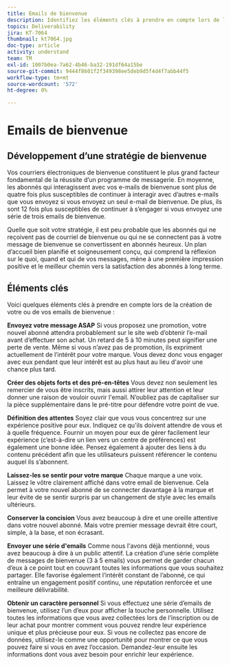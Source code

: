 ```yaml
---
title: Emails de bienvenue
description: Identifiez les éléments clés à prendre en compte lors de la création de vos emails de bienvenue.
topics: Deliverability
jira: KT-7064
thumbnail: kt7064.jpg
doc-type: article
activity: understand
team: TM
exl-id: 1007b0ea-7a62-4b46-ba32-191df64a15be
source-git-commit: 9444f8601f2f349398ee5deb9d5f4d4f7abb44f5
workflow-type: tm+mt
source-wordcount: '572'
ht-degree: 0%

---
```


# Emails de bienvenue

## Développement d’une stratégie de bienvenue

Vos courriers électroniques de bienvenue constituent le plus grand facteur fondamental de la réussite d’un programme de messagerie. En moyenne, les abonnés qui interagissent avec vos e-mails de bienvenue sont plus de quatre fois plus susceptibles de continuer à interagir avec d’autres e-mails que vous envoyez si vous envoyez un seul e-mail de bienvenue. De plus, ils sont 12 fois plus susceptibles de continuer à s’engager si vous envoyez une série de trois emails de bienvenue.

Quelle que soit votre stratégie, il est peu probable que les abonnés qui ne reçoivent pas de courriel de bienvenue ou qui ne se connectent pas à votre message de bienvenue se convertissent en abonnés heureux. Un plan d’accueil bien planifié et soigneusement conçu, qui comprend la réflexion sur le quoi, quand et qui de vos messages, mène à une première impression positive et le meilleur chemin vers la satisfaction des abonnés à long terme.

## Éléments clés

Voici quelques éléments clés à prendre en compte lors de la création de votre ou de vos emails de bienvenue :

**Envoyez votre message ASAP**
Si vous proposez une promotion, votre nouvel abonné attendra probablement sur le site web d’obtenir l’e-mail avant d’effectuer son achat. Un retard de 5 à 10 minutes peut signifier une perte de vente. Même si vous n’avez pas de promotion, ils expriment actuellement de l’intérêt pour votre marque. Vous devez donc vous engager avec eux pendant que leur intérêt est au plus haut au lieu d&#39;avoir une chance plus tard.

**Créer des objets forts et des pré-en-têtes**
Vous devez non seulement les remercier de vous être inscrits, mais aussi attirer leur attention et leur donner une raison de vouloir ouvrir l&#39;email. N’oubliez pas de capitaliser sur la pièce supplémentaire dans le pré-titre pour défendre votre point de vue.

**Définition des attentes**
Soyez clair que vous vous concentrez sur une expérience positive pour eux. Indiquez ce qu&#39;ils doivent attendre de vous et à quelle fréquence. Fournir un moyen pour eux de gérer facilement leur expérience (c’est-à-dire un lien vers un centre de préférences) est également une bonne idée. Pensez également à ajouter des liens à du contenu précédent afin que les utilisateurs puissent référencer le contenu auquel ils s’abonnent.

**Laissez-les se sentir pour votre marque**
Chaque marque a une voix. Laissez le vôtre clairement affiché dans votre email de bienvenue. Cela permet à votre nouvel abonné de se connecter davantage à la marque et leur évite de se sentir surpris par un changement de style avec les emails ultérieurs.

**Conserver la concision**
Vous avez beaucoup à dire et une oreille attentive dans votre nouvel abonné. Mais votre premier message devrait être court, simple, à la base, et non écrasant.

**Envoyer une série d&#39;emails**
Comme nous l&#39;avons déjà mentionné, vous avez beaucoup à dire à un public attentif. La création d’une série complète de messages de bienvenue (3 à 5 emails) vous permet de garder chacun d’eux à ce point tout en couvrant toutes les informations que vous souhaitez partager. Elle favorise également l’intérêt constant de l’abonné, ce qui entraîne un engagement positif continu, une réputation renforcée et une meilleure délivrabilité.

**Obtenir un caractère personnel**
Si vous effectuez une série d’emails de bienvenue, utilisez l’un d’eux pour afficher la touche personnelle. Utilisez toutes les informations que vous avez collectées lors de l’inscription ou de leur achat pour montrer comment vous pouvez rendre leur expérience unique et plus précieuse pour eux. Si vous ne collectez pas encore de données, utilisez-le comme une opportunité pour montrer ce que vous pouvez faire si vous en avez l’occasion. Demandez-leur ensuite les informations dont vous avez besoin pour enrichir leur expérience.
